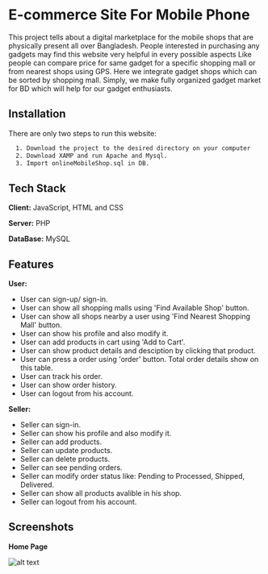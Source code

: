 
# E-commerce Site For Mobile Phone

This project tells about a digital marketplace for the mobile shops that are physically
present all over Bangladesh. People interested in purchasing any gadgets may find this
website very helpful in every possible aspects Like people can compare price for same
gadget for a specific shopping mall or from nearest shops using GPS. Here we integrate
gadget shops which can be sorted by shopping mall. Simply, we make fully organized
gadget market for BD which will help for our gadget enthusiasts.


## Installation

There are only two steps to run this website:

```bash
  1. Download the project to the desired directory on your computer
  2. Download XAMP and run Apache and Mysql.
  3. Import onlineMobileShop.sql in DB.
```
    
## Tech Stack

**Client:** JavaScript, HTML and CSS

**Server:** PHP

**DataBase:** MySQL

  
## Features
   **User:**
- User can sign-up/ sign-in.
- User can show all shopping malls using 'Find Available Shop' button.
- User can show all shops nearby a user using 'Find Nearest Shopping Mall' button.
- User can show his profile and also modify it.
- User can add products in cart using 'Add to Cart'.
- User can show product details and desciption by clicking that product.
- User can press a order using 'order' button. Total order details show on this table.
- User can track his order.
- User can show order history.
- User can logout from his account.

 **Seller:**
- Seller can sign-in.
- Seller can show his profile and also modify it.
- Seller can add products.
- Seller can update products.
- Seller can delete products.
- Seller can see pending orders.
- Seller can modify order status like: Pending to Processed, Shipped, Delivered.
- Seller can show all products avalible in his shop.
- Seller can logout from his account.


## Screenshots
**Home Page**

![alt text](https://github.com/uchchwas1/OnlineMobileshop/main/Project%20Pictures/Capture.JPG?raw=true)
  
